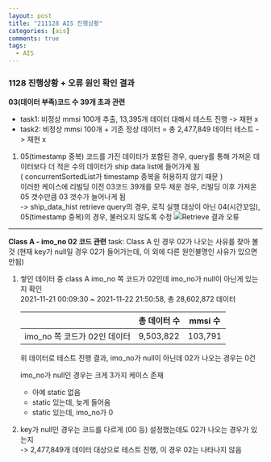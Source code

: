 ```yaml
---
layout: post
title: "211128 AIS 진행상황"
categories: [ais]
comments: true
tags:
  - AIS
---
```

### 1128 진행상황 + 오류 원인 확인 결과

**03(데이터 부족)코드 수 39개 초과 관련**

- task1: ﻿비정상 mmsi 100개 추출, 13,395개 데이터 대해서 테스트 진행 -> 재현 x
- task2: ﻿비정상 mmsi 100개 + 기존 정상 데이터 = 총 2,477,849 데이터 테스트 -> 재현 x

1. 05(timestamp 중복) 코드를 가진 데이터가 포함된 경우, query를 통해 가져온 데이터보다 더 적은 수의 데이터가 ship data list에 들어가게 됨
<br>( concurrentSortedList가 timestamp 중복을 허용하지 않기 때문 )
<br>이러한 케이스에 리빌딩 이전 03코드 39개를 모두 채운 경우, 리빌딩 이후 가져온 05 갯수만큼 03 갯수가 늘어나게 됨
<br>-> ship_data_hist retrieve query의 경우, 로직 실행 대상이 아닌 04(시간꼬임), 05(timestamp 중복)의 경우, 불러오지 않도록 수정
![Retrieve 결과 오류](retrieve-duplicate.png)

--- 
**Class A - imo_no 02 코드 관련**
task: Class A 인 경우 02가 나오는 사유를 찾아 볼 것 (현재 key가 null일 경우 02가 들어가는데, 이 외에 다른 원인불명인 사유가 있으면 안됨)

1. 쌓인 데이터 중 class A imo_no 쪽 코드가 02인데 imo_no가 null이 아닌게 있는지 확인<br>
2021-11-21 00:09:30 ~ 2021-11-22 21:50:58, 총 28,602,872 데이터

    | | 총 데이터 수 | mmsi 수 |
    | -- | ------ | ------- |
    | imo_no 쪽 코드가 02인 데이터 | 9,503,822 | 103,791 |

    위 데이터로 테스트 진행 결과, imo_no가 null이 아닌데 02가 나오는 경우는 0건

    imo_no가 null인 경우는 크게 3가지 케이스 존재
    - 아예 static 없음
    - static 있는데, 늦게 들어옴
    - static 있는데, imo_no가 0

2. key가 null인 경우는 코드를 다르게 (00 등) 설정했는데도 02가 나오는 경우가 있는지
<br>-> 2,477,849개 데이터 대상으로 테스트 진행, 이 경우 02는 나타나지 않음